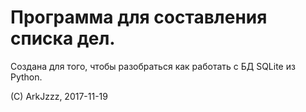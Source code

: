 # Программа для составления списка дел.
Создана для того, чтобы разобраться как работать с БД SQLite из Python.

(C) ArkJzzz, 2017-11-19
